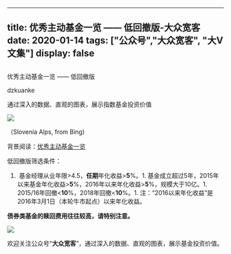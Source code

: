 
---
title:   优秀主动基金一览 —— 低回撤版-大众宽客
date: 2020-01-14
tags: ["公众号","大众宽客", "大V文集"]
display: false
---


## 



优秀主动基金一览 —— 低回撤版




dzkuanke




通过深入的数据、直观的图表，展示指数基金投资价值


<img class="rich_pages js_insertlocalimg" data-ratio="0.5625" data-s="300,640" src="https://mmbiz.qpic.cn/mmbiz_jpg/PKw3FQPmhIia2snGxetm7WO6ZfR1fxrMUD6ba87pKpib3eLFSCxFVD6ibvuMn4tzrYBLnib4bKh1pHAy9K7icly2AXQ/640?wx_fmt=jpeg" data-type="jpeg" data-w="1280" style=""/>

（Slovenia Alps, from Bing)



背景阅读：[优秀主动基金一览](http://mp.weixin.qq.com/s?__biz=MzAwMTc1MDcwNw==&amp;mid=2648275597&amp;idx=1&amp;sn=261228ffc7fbb81ef1328462bdc8b9bd&amp;chksm=82f93951b58eb0476f3e45d7d17448a05a3ac42733840192ec2938e7557b1c16f5170c08e02b&amp;scene=21#wechat_redirect)



低回撤版筛选条件：
1. &nbsp;基金经理从业年限&gt;4.5，**任期**年化收益&gt;**5**%。1. 基金成立超过5年，2015年以来基金年化收益&gt;**5**%，2016年以来年化收益&gt;**5**%，规模大于10亿。1. 2015/16年回撤&lt;**10**%，2018年回撤&lt;**10**%。1. 注：“2016以来年化收益”是2016年3月1日（本轮牛市起点）以来年化收益。


**债券类基金的赎回费用往往较高，请特别注意。**



<img class="rich_pages js_insertlocalimg" data-ratio="0.45506692160611856" data-s="300,640" src="https://mmbiz.qpic.cn/mmbiz_png/PKw3FQPmhIia2snGxetm7WO6ZfR1fxrMUZQjsfiaa0YmAm4lFLYD0qxJveibsZj68dkQysNjoicKSCt3vzyDNibVweA/640?wx_fmt=png" data-type="png" data-w="1046"/>



欢迎关注公众号“**大众宽客**”，通过深入的数据、直观的图表，展示基金投资价值。








